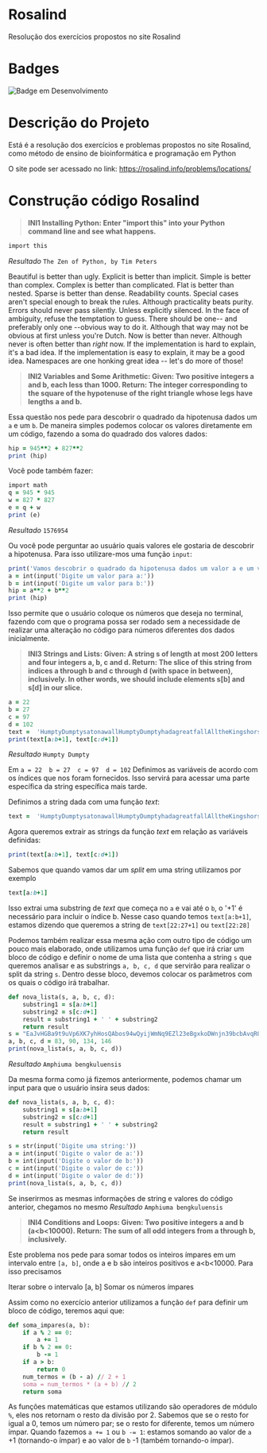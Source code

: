 # Rosalind
Resolução dos exercícios propostos no site Rosalind
# Badges 
![Badge em Desenvolvimento]( https://img.shields.io/badge/Em%20Produção%20-8A2BE2)

# Descrição do Projeto

Está é a resolução dos exercícios e  problemas propostos no site Rosalind, como método de ensino de bioinformática e programação em Python

O site pode ser acessado no link: <https://rosalind.info/problems/locations/>

# Construção código Rosalind

> **INI1 Installing Python: Enter "import this" into your Python command line and see what happens.**

```ruby
import this
```
*Resultado* ```The Zen of Python, by Tim Peters```

Beautiful is better than ugly.
Explicit is better than implicit.
Simple is better than complex.
Complex is better than complicated.
Flat is better than nested.
Sparse is better than dense.
Readability counts.
Special cases aren't special enough to break the rules.
Although practicality beats purity.
Errors should never pass silently.
Unless explicitly silenced.
In the face of ambiguity, refuse the temptation to guess.
There should be one-- and preferably only one --obvious way to do it.
Although that way may not be obvious at first unless you're Dutch.
Now is better than never.
Although never is often better than *right* now.
If the implementation is hard to explain, it's a bad idea.
If the implementation is easy to explain, it may be a good idea.
Namespaces are one honking great idea -- let's do more of those!

> **INI2	Variables and Some Arithmetic: Given: Two positive integers a and b, each less than 1000. Return: The integer corresponding to the square of the hypotenuse of the right triangle whose legs have lengths a and b.**

Essa questão nos pede para descobrir o quadrado da hipotenusa dados um ```a``` e um ```b```. De maneira simples podemos colocar os valores diretamente em um código, fazendo a soma do quadrado dos valores dados:

```ruby
hip = 945**2 + 827**2
print (hip)
```

Você pode também fazer:

```ruby
import math
q = 945 * 945
w = 827 * 827
e = q + w
print (e)
```
*Resultado* ```1576954```

Ou você pode perguntar ao usuário quais valores ele gostaria de descobrir a hipotenusa. Para isso utilizare-mos uma função ```input```:

```ruby
print('Vamos descobrir o quadrado da hipotenusa dados um valor a e um valor b')
a = int(input('Digite um valor para a:'))
b = int(input('Digite um valor para b:'))
hip = a**2 + b**2
print (hip)
```
Isso permite que o usuário coloque os números que deseja no terminal, fazendo com que o programa possa ser rodado sem a necessidade de realizar uma alteração no código para números diferentes dos dados inicialmente. 

> **INI3	Strings and Lists: Given: A string s of length at most 200 letters and four integers a, b, c and d. Return: The slice of this string from indices a through b and c through d (with space in between), inclusively. In other words, we should include elements s[b] and s[d] in our slice.**

```ruby
a = 22 
b = 27 
c = 97 
d = 102 
text =  'HumptyDumptysatonawallHumptyDumptyhadagreatfallAlltheKingshorsesandalltheKingsmenCouldntputHumptyDumptyinhisplaceagain'
print(text[a:b+1], text[c:d+1])
```
*Resultado*  ```Humpty Dumpty```

Em ```
a = 22 
b = 27 
c = 97 
d = 102 ```
Definimos as variáveis de acordo com os índices que nos foram fornecidos. Isso servirá para acessar uma parte específica da string específica mais tarde.

Definimos a string dada com uma função *text*:
```ruby
text =  'HumptyDumptysatonawallHumptyDumptyhadagreatfallAlltheKingshorsesandalltheKingsmenCouldntputHumptyDumptyinhisplaceagain'
```

Agora queremos extrair as strings da função *text* em relação as variáveis definidas:
```ruby
print(text[a:b+1], text[c:d+1])
```
Sabemos que quando vamos dar um *split* em uma string utilizamos por exemplo
```ruby
text[a:b+1]
```
Isso extrai uma substring de *text* que começa no ```a``` e vai até o ```b```, o '+1' é necessário para incluir o índice b.
Nesse caso quando temos ```text[a:b+1]```, estamos dizendo que queremos a string de ```text[22:27+1]``` ou ```text[22:28]```

Podemos também realizar essa mesma ação com outro tipo de código um pouco mais elaborado, onde utilizamos uma função ```def``` que irá criar um bloco de código e definir o nome de uma lista que contenha a string ```s``` que queremos analisar e as substrings ```a, b, c, d``` que servirão para realizar o split da string ```s```. Dentro desse bloco, devemos colocar os parâmetros com os quais o código irá trabalhar.

```ruby
def nova_lista(s, a, b, c, d):
    substring1 = s[a:b+1]
    substring2 = s[c:d+1]
    result = substring1 + ' ' + substring2
    return result
s = "EaJvHGBa9t9uVp6XK7yhHosQAbos94wQyijWmNq9EZl23eBgxkoDWnjn39bcbAvqROVIqF4AiRcOpCgzVJTAmphiumaeRreN0zZiaebsnMxYxzbSg5dqh08J2z0j5KGU8fA7epbengkuluensisKN3Cw8tnKL9YVhNOq63lrR8UVZRSdJZ4wq1lZrgfYWuHyUf8."
a, b, c, d = 83, 90, 134, 146
print(nova_lista(s, a, b, c, d))
```
*Resultado* ```Amphiuma bengkuluensis```

Da mesma forma como já fizemos anteriormente, podemos chamar um input para que o usuário insira seus dados:

```ruby
def nova_lista(s, a, b, c, d):
    substring1 = s[a:b+1]
    substring2 = s[c:d+1]
    result = substring1 + ' ' + substring2
    return result

s = str(input('Digite uma string:'))
a = int(input('Digite o valor de a:'))
b = int(input('Digite o valor de b:'))
c = int(input('Digite o valor de c:'))
d = int(input('Digite o valor de d:'))
print(nova_lista(s, a, b, c, d))
```
Se inserirmos as mesmas informações de string e valores do código anterior, chegamos no mesmo *Resultado* ```Amphiuma bengkuluensis```

> **INI4	Conditions and Loops: Given: Two positive integers a and b (a<b<10000). Return: The sum of all odd integers from a through b, inclusively.**

Este problema nos pede para somar todos os inteiros ímpares em um intervalo entre ```[a, b]```, onde a e b são inteiros positivos e a<b<10000. Para isso precisamos 

Iterar sobre o intervalo [a, b]
Somar os números ímpares

Assim como no exercício anterior utilizamos a função ```def``` para definir um bloco de código, teremos aqui que:

```ruby
def soma_impares(a, b):
    if a % 2 == 0:
        a += 1
    if b % 2 == 0:
        b -= 1
    if a > b:
        return 0
    num_termos = (b - a) // 2 + 1
    soma = num_termos * (a + b) // 2
    return soma
```
As funções matemáticas que estamos utilizando são operadores de módulo ```%```, eles nos retornam o resto da divisão por 2. Sabemos que se o resto for igual a 0, temos um número par; se o resto for diferente, temos um número ímpar. Quando fazemos ```a += 1``` ou ```b -= 1```: estamos somando ao valor de ```a``` +1 (tornando-o ímpar) e ao valor de ```b``` -1 (também tornando-o ímpar).




